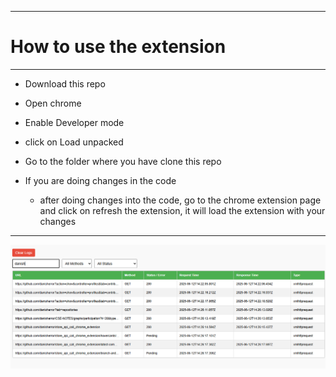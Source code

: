 ----
# How to use the extension
-----
- Download this repo
- Open chrome
- Enable Developer mode
- click on Load unpacked
- Go to the folder where you have clone this repo

- If you are doing changes in the code
    - after doing changes into the code, go to the chrome extension page and click on refresh the extension, it will load the extension with your changes

-------------------

![Alt text](images/image_1.png)